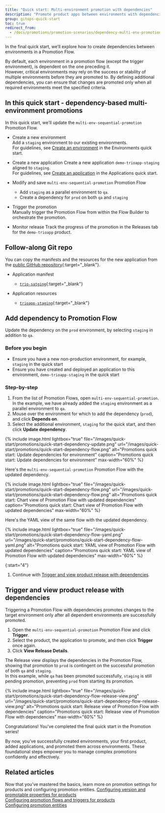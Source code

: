 ```yaml
---
title: "Quick start: Multi-environment promotion with dependencies"
description: "Promote product apps between environments with dependencies"
group: gitops-quick-start
toc: true
redirect_from:
  - /docs/promotions/promotion-scenarios/dependency-multi-env-promotion/
---
```



In the final quick start, we’ll explore how to create dependencies between environments in a Promotion Flow.

By default, each environment in a promotion flow (except the trigger environment), is dependent on the one preceding it.  
However, critical environments may rely on the success or stability of multiple environments before they are promoted to. By defining additional dependencies, you can ensure that changes are promoted only when all required environments meet the specified criteria.

## In this quick start - dependency-based multi-environment promotions

In this quick start, we'll update the `multi-env-sequential-promotion` Promotion Flow.

* Create a new environment   
  Add a `staging` environment to our existing environments.  
  For guidelines, see [Create an environment]({{site.baseurl}}/docs/gitops-quick-start/products/quick-start-gitops-environments/#create-an-environment) in the Environments quick start.

* Create a new application
  Create a new application `demo-trioapp-staging` aligned to `staging`.  
  For guidelines, see [Create an application]({{site.baseurl}}/docs/gitops-quick-start/products/create-app-ui/#create-your-first-application) in the Applications quick start.
 
* Modify and save `multi-env-sequential-promotion` Promotion Flow   
  * Add `staging` as a parallel environment to `qa`.
  * Create a dependency for `prod` on both `qa` and `staging` 
 
* Trigger the promotion  
  Manually trigger the Promotion Flow from within the Flow Builder to orchestrate the promotion.

* Monitor release 
  Track the progress of the promotion in the Releases tab for the `demo-trioapp` product.


## Follow-along Git repo

You can copy the manifests and the resources for the new application from the [public GitHub repository](https://github.com/codefresh-sandbox/codefresh-quickstart-demo){:target="\_blank"}.

* Application manifest
  * [`trio-satging`](https://github.com/codefresh-sandbox/codefresh-quickstart-demo/tree/main/argocd-app-manifests/trio-staging){:target="\_blank"}

* Application resources
  * [`trioapp-staging`](https://github.com/codefresh-sandbox/codefresh-quickstart-demo/tree/main/demo-applications/trioapp-staging){:target="\_blank"}



## Add dependency to Promotion Flow
Update the dependency on the `prod` environment, by selecting `staging` in addition to `qa`.

### Before you begin
* Ensure you have a new non-production environment, for example, `staging` in the quick start
* Ensure you have created and deployed an application to this environment, `demo-trioapp-staging` in the quick start

### Step-by-step
1. From the list of Promotion Flows, open `multi-env-sequential-promotion`.
  In the example, we have already added the `staging` environment as a parallel environment to `qa`.  
1. Mouse over the environment for which to add the dependency (`prod`), and click **Depends on**.
1. Select the additional environment, `staging` for the quick start, and then click **Update dependency**.

{% include 
image.html 
lightbox="true" 
file="/images/quick-start/promotions/quick-start-dependency-update.png" 
url="/images/quick-start/promotions/quick-start-dependency-flow.png"
alt="Promotions quick start: Update dependencies for environment" 
caption="Promotions quick start: Update dependencies for environment"
max-width="60%"
%}


Here's the `multi-env-sequential-promotion` Promotion Flow with the updated dependency.

{% include 
image.html 
lightbox="true" 
file="/images/quick-start/promotions/quick-start-dependency-flow.png" 
url="/images/quick-start/promotions/quick-start-dependency-flow.png"
alt="Promotions quick start: Chart view of Promotion Flow with updated dependencies" 
caption="Promotions quick start: Chart view of Promotion Flow with updated dependencies"
max-width="60%"
%}

Here's the YAML view of the same flow with the updated dependency.

{% include 
image.html 
lightbox="true" 
file="/images/quick-start/promotions/quick-start-dependency-flow-yaml.png" 
url="/images/quick-start/promotions/quick-start-dependency-flow-yaml.png"
alt="Promotions quick start: YAML view of Promotion Flow with updated dependencies" 
caption="Promotions quick start: YAML view of Promotion Flow with updated dependencies"
max-width="60%"
%}

{:start="4"}
1. Continue with [Trigger and view product release with dependencies](#trigger-and-view-product-release-with-dependencies).

## Trigger and view product release with dependencies
Triggering a Promotion Flow with dependencies promotes changes to the target environment only after all dependent environments are successfully promoted.

1. Open the `multi-env-sequential-promotion` Promotion Flow and click **Trigger**.
1. Select the product, the application to promote, and then click **Trigger** once again. 
1. Click **View Release Details**.

The Release view displays the dependencies in the Promotion Flow, showing that promotion to `prod` is contingent on the successful promotion of both `qa` and `staging`.  
In this example, while `qa` has been promoted successfully, `staging` is still pending promotion, preventing `prod` from starting its promotion.


{% include 
image.html 
lightbox="true" 
file="/images/quick-start/promotions/quick-start-dependency-flow-release-view.png" 
url="/images/quick-start/promotions/quick-start-dependency-flow-release-view.png"
alt="Promotions quick start: Release view of Promotion Flow with dependencies" 
caption="Promotions quick start: Release view of Promotion Flow with dependencies"
max-width="60%"
%}

Congratulations! You've completed the final quick start in the Promotion series!

By now, you’ve successfully created environments, your first product, added applications, and promoted them across environments. These foundational steps empower you to manage complex promotions confidently and effectively.

## Related articles
Now that you’ve mastered the basics, learn more on promotion settings for products and configuring promotion entities.
[Configuring version and promotable properties for products]({{site.baseurl}}/docs/products/promotion-version-properties/)  
[Configuring promotion flows and triggers for products]({{site.baseurl}}/docs/products/promotion-flow-triggers/)   
[Configuring promotion entities]({{site.baseurl}}/docs/promotions/entities/)  



 
 
